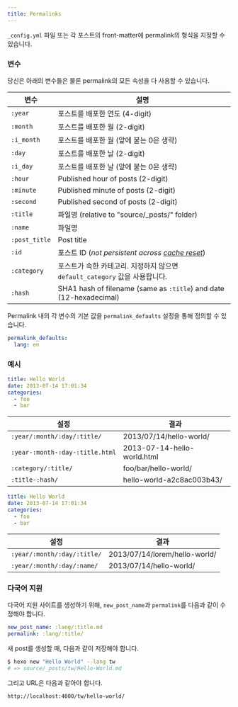 ```yaml
---
title: Permalinks
---
```


`_config.yml` 파일 또는 각 포스트의 front-matter에 permalink의 형식을 지정할 수 있습니다.

### 변수

당신은 아래의 변수들은 물론 permalink의 모든 속성을 다 사용할 수 있습니다.

| 변수          | 설명                                                                        |
| ------------- | --------------------------------------------------------------------------- |
| `:year`       | 포스트를 배포한 연도 (4-digit)                                              |
| `:month`      | 포스트를 배포한 월 (2-digit)                                                |
| `:i_month`    | 포스트를 배포한 월 (앞에 붙는 0은 생략)                                     |
| `:day`        | 포스트를 배포한 날 (2-digit)                                                |
| `:i_day`      | 포스트를 배포한 날 (앞에 붙는 0은 생략)                                     |
| `:hour`       | Published hour of posts (2-digit)                                           |
| `:minute`     | Published minute of posts (2-digit)                                         |
| `:second`     | Published second of posts (2-digit)                                         |
| `:title`      | 파일명 (relative to "source/\_posts/" folder)                               |
| `:name`       | 파일명                                                                      |
| `:post_title` | Post title                                                                  |
| `:id`         | 포스트 ID (_not persistent across [cache reset](/ko/docs/commands#clean)_)  |
| `:category`   | 포스트가 속한 카테고리. 지정하지 않으면 `default_category` 값을 사용합니다. |
| `:hash`       | SHA1 hash of filename (same as `:title`) and date (12-hexadecimal)          |

Permalink 내의 각 변수의 기본 값을 `permalink_defaults` 설정을 통해 정의할 수 있습니다.

```yaml
permalink_defaults:
  lang: en
```

### 예시

```yaml source/_posts/hello-world.md
title: Hello World
date: 2013-07-14 17:01:34
categories:
  - foo
  - bar
```

| 설정                            | 결과                        |
| ------------------------------- | --------------------------- |
| `:year/:month/:day/:title/`     | 2013/07/14/hello-world/     |
| `:year-:month-:day-:title.html` | 2013-07-14-hello-world.html |
| `:category/:title/`             | foo/bar/hello-world/        |
| `:title-:hash/`                 | hello-world-a2c8ac003b43/   |

```yaml source/_posts/lorem/hello-world.md
title: Hello World
date: 2013-07-14 17:01:34
categories:
  - foo
  - bar
```

| 설정                        | 결과                          |
| --------------------------- | ----------------------------- |
| `:year/:month/:day/:title/` | 2013/07/14/lorem/hello-world/ |
| `:year/:month/:day/:name/`  | 2013/07/14/hello-world/       |

### 다국어 지원

다국어 지원 사이트를 생성하기 위해, `new_post_name`과 `permalink`를 다음과 같이 수정해야 합니다.

```yaml
new_post_name: :lang/:title.md
permalink: :lang/:title/
```

새 post를 생성할 때, 다음과 같이 저장해야 합니다.

```bash
$ hexo new "Hello World" --lang tw
# => source/_posts/tw/Hello-World.md
```

그리고 URL은 다음과 같아야 합니다.

```plain
http://localhost:4000/tw/hello-world/
```
